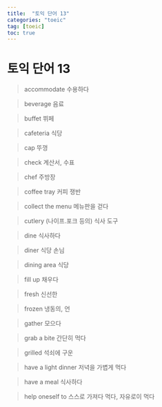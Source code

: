 ```yaml
---
title:  "토익 단어 13"
categories: "toeic"
tag: [toeic]
toc: true
---
```


# 토익 단어 13

> accommodate
> 수용하다

> beverage
> 음료

> buffet
> 뷔페

> cafeteria
> 식당

> cap
> 뚜껑

> check
> 계산서, 수표

> chef
> 주방장

> coffee tray
> 커피 쟁반

> collect the menu
> 메뉴판을 걷다

> cutlery
> (나이프.포크 등의) 식사 도구

> dine
> 식사하다

> diner
> 식당 손님

> dining area
> 식당

> fill up
> 채우다

> fresh
> 신선한

> frozen
> 냉동의, 언

> gather
> 모으다

> grab a bite
> 간단히 먹다

> grilled 
> 석쇠에 구운

> have a light dinner
> 저녁을 가볍게 먹다

> have a meal
> 식사하다

> help oneself to
> 스스로 가져다 먹다, 자유로이 먹다